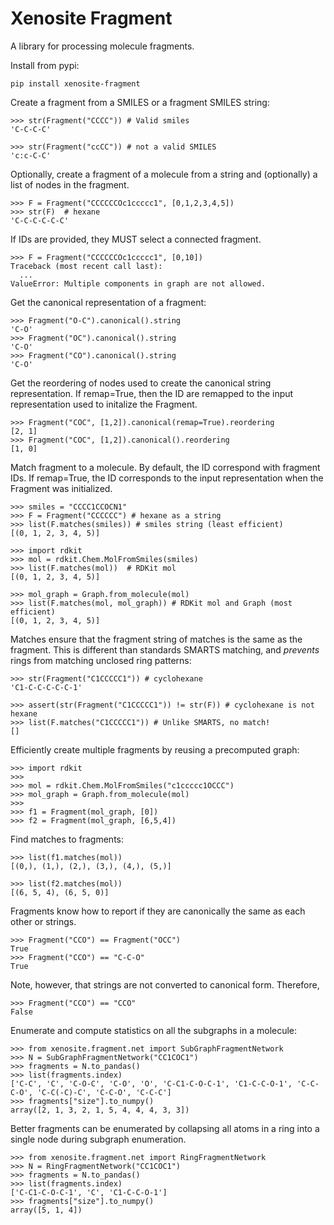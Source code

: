 # Xenosite Fragment

A library for processing molecule fragments. 

Install from pypi:

```
pip install xenosite-fragment
```

Create a fragment from a SMILES or a fragment SMILES string:

```
>>> str(Fragment("CCCC")) # Valid smiles
'C-C-C-C'

>>> str(Fragment("ccCC")) # not a valid SMILES
'c:c-C-C'
```

Optionally, create a fragment of a molecule from a string and (optionally) a list of nodes
in the fragment. 

```
>>> F = Fragment("CCCCCCOc1ccccc1", [0,1,2,3,4,5])
>>> str(F)  # hexane
'C-C-C-C-C-C'
```

If IDs are provided, they MUST select a connected fragment.

```
>>> F = Fragment("CCCCCCOc1ccccc1", [0,10]) 
Traceback (most recent call last):
  ...
ValueError: Multiple components in graph are not allowed.
```

Get the canonical representation of a fragment:

```
>>> Fragment("O-C").canonical().string
'C-O'
>>> Fragment("OC").canonical().string
'C-O'
>>> Fragment("CO").canonical().string
'C-O'
```

Get the reordering of nodes used to create the canonical
string representation. If remap=True, then the ID are remapped to the input
representation used to initalize the Fragment.

```
>>> Fragment("COC", [1,2]).canonical(remap=True).reordering
[2, 1]
>>> Fragment("COC", [1,2]).canonical().reordering
[1, 0]
```

Match fragment to a molecule. By default, the ID
correspond with fragment IDs. If remap=True, the ID
corresponds to the input representation when the Fragment
was initialized.

```
>>> smiles = "CCCC1CCOCN1"
>>> F = Fragment("CCCCCC") # hexane as a string
>>> list(F.matches(smiles)) # smiles string (least efficient)
[(0, 1, 2, 3, 4, 5)]

>>> import rdkit
>>> mol = rdkit.Chem.MolFromSmiles(smiles)
>>> list(F.matches(mol))  # RDKit mol
[(0, 1, 2, 3, 4, 5)]

>>> mol_graph = Graph.from_molecule(mol)
>>> list(F.matches(mol, mol_graph)) # RDKit mol and Graph (most efficient)
[(0, 1, 2, 3, 4, 5)]
```

Matches ensure that the fragment string of matches is the same as
the fragment. This is different than standards SMARTS matching,
and *prevents* rings from matching unclosed ring patterns:

```
>>> str(Fragment("C1CCCCC1")) # cyclohexane
'C1-C-C-C-C-C-1'

>>> assert(str(Fragment("C1CCCCC1")) != str(F)) # cyclohexane is not hexane
>>> list(F.matches("C1CCCCC1")) # Unlike SMARTS, no match!
[]
```

Efficiently create multiple fragments by reusing a
precomputed graph:

```
>>> import rdkit
>>>
>>> mol = rdkit.Chem.MolFromSmiles("c1ccccc1OCCC")
>>> mol_graph = Graph.from_molecule(mol)
>>>
>>> f1 = Fragment(mol_graph, [0])
>>> f2 = Fragment(mol_graph, [6,5,4])
```

Find matches to fragments:

```
>>> list(f1.matches(mol))
[(0,), (1,), (2,), (3,), (4,), (5,)]

>>> list(f2.matches(mol))
[(6, 5, 4), (6, 5, 0)]
```

Fragments know how to report if they are canonically the same as each other or strings.

```
>>> Fragment("CCO") == Fragment("OCC")
True
>>> Fragment("CCO") == "C-C-O"
True
```

Note, however, that strings are not converted to canonical form. Therefore,

```
>>> Fragment("CCO") == "CCO"
False
```

Enumerate and compute statistics on all the subgraphs in a molecule:

```
>>> from xenosite.fragment.net import SubGraphFragmentNetwork
>>> N = SubGraphFragmentNetwork("CC1COC1")
>>> fragments = N.to_pandas()
>>> list(fragments.index)
['C-C', 'C', 'C-O-C', 'C-O', 'O', 'C-C1-C-O-C-1', 'C1-C-C-O-1', 'C-C-C-O', 'C-C(-C)-C', 'C-C-O', 'C-C-C']
>>> fragments["size"].to_numpy()
array([2, 1, 3, 2, 1, 5, 4, 4, 4, 3, 3])
```

Better fragments can be enumerated by collapsing all atoms in a ring into a single node
during subgraph enumeration. 

```
>>> from xenosite.fragment.net import RingFragmentNetwork
>>> N = RingFragmentNetwork("CC1COC1")
>>> fragments = N.to_pandas()
>>> list(fragments.index)
['C-C1-C-O-C-1', 'C', 'C1-C-C-O-1']
>>> fragments["size"].to_numpy()
array([5, 1, 4])
```